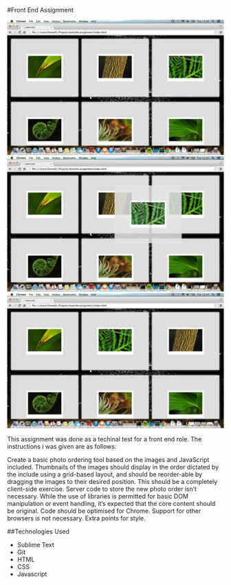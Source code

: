 #Front End Assignment

![](ss1.png?raw=true)
![](ss2.png?raw=true)
![](ss3.png?raw=true)

This assignment was done as a techinal test for a front end role. The instructions i was given are as follows:

Create a basic photo ordering tool based on the images and JavaScript included. Thumbnails of the images should display in the order dictated by the include using a grid-based layout, and should be reorder-able by dragging the images to their desired position.
This should be a completely client-side exercise. Server code to store the new photo order isn’t necessary.
While the use of libraries is permitted for basic DOM manipulation or event handling, it’s expected that the core content should be original.
Code should be optimised for Chrome. Support for other browsers is not necessary.
Extra points for style.

##Technologies Used
- Sublime Text
- Git
- HTML
- CSS
- Javascript
